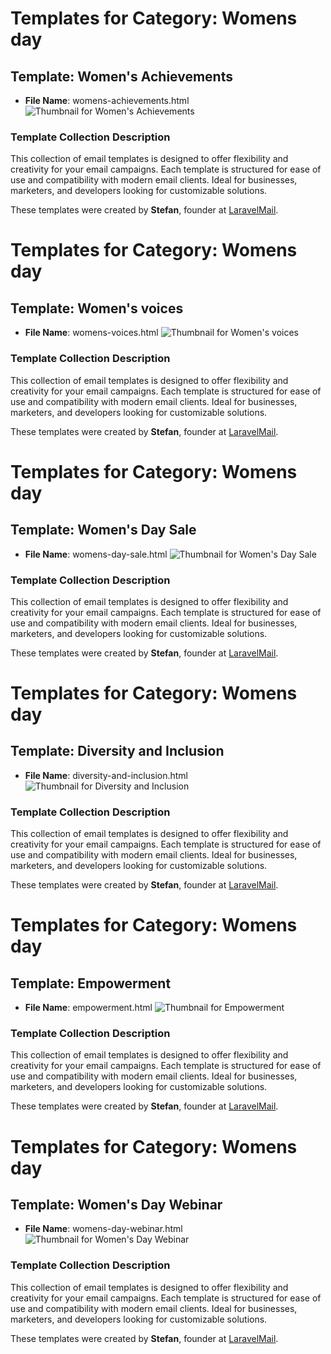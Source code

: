 # Templates for Category: Womens day

## Template: Women's Achievements
- **File Name**: womens-achievements.html
![Thumbnail for Women's Achievements](./womens-achievements.png)

### Template Collection Description
This collection of email templates is designed to offer flexibility and creativity for your email campaigns. Each template is structured for ease of use and compatibility with modern email clients. Ideal for businesses, marketers, and developers looking for customizable solutions.

These templates were created by **Stefan**, founder at [LaravelMail](https://laravelmail.com).

# Templates for Category: Womens day

## Template: Women's voices
- **File Name**: womens-voices.html
![Thumbnail for Women's voices](./womens-voices.png)

### Template Collection Description
This collection of email templates is designed to offer flexibility and creativity for your email campaigns. Each template is structured for ease of use and compatibility with modern email clients. Ideal for businesses, marketers, and developers looking for customizable solutions.

These templates were created by **Stefan**, founder at [LaravelMail](https://laravelmail.com).

# Templates for Category: Womens day

## Template: Women's Day Sale
- **File Name**: womens-day-sale.html
![Thumbnail for Women's Day Sale](./womens-day-sale.png)

### Template Collection Description
This collection of email templates is designed to offer flexibility and creativity for your email campaigns. Each template is structured for ease of use and compatibility with modern email clients. Ideal for businesses, marketers, and developers looking for customizable solutions.

These templates were created by **Stefan**, founder at [LaravelMail](https://laravelmail.com).

# Templates for Category: Womens day

## Template: Diversity and Inclusion
- **File Name**: diversity-and-inclusion.html
![Thumbnail for Diversity and Inclusion](./diversity-and-inclusion.png)

### Template Collection Description
This collection of email templates is designed to offer flexibility and creativity for your email campaigns. Each template is structured for ease of use and compatibility with modern email clients. Ideal for businesses, marketers, and developers looking for customizable solutions.

These templates were created by **Stefan**, founder at [LaravelMail](https://laravelmail.com).

# Templates for Category: Womens day

## Template: Empowerment
- **File Name**: empowerment.html
![Thumbnail for Empowerment](./empowerment.png)

### Template Collection Description
This collection of email templates is designed to offer flexibility and creativity for your email campaigns. Each template is structured for ease of use and compatibility with modern email clients. Ideal for businesses, marketers, and developers looking for customizable solutions.

These templates were created by **Stefan**, founder at [LaravelMail](https://laravelmail.com).

# Templates for Category: Womens day

## Template: Women's Day Webinar
- **File Name**: womens-day-webinar.html
![Thumbnail for Women's Day Webinar](./womens-day-webinar.png)

### Template Collection Description
This collection of email templates is designed to offer flexibility and creativity for your email campaigns. Each template is structured for ease of use and compatibility with modern email clients. Ideal for businesses, marketers, and developers looking for customizable solutions.

These templates were created by **Stefan**, founder at [LaravelMail](https://laravelmail.com).

